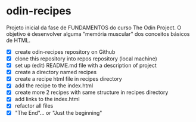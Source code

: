 # odin-recipes

Projeto inicial da fase de FUNDAMENTOS do curso The Odin Project.
O objetivo é desenvolver alguma "memória muscular" dos conceitos básicos de HTML.

- [x] create odin-recipes repository on Github
- [x] clone this repository into repos repository (local machine)
- [x] set up (edit) README.md file with a description of project
- [x] create a directory named recipes
- [x] create a recipe html file in recipes directory
- [x] add the recipe to the index.html
- [x] create more 2 recipes with same structure in recipes directory
- [x] add links to the index.html
- [x] refactor all files
- [x] "The End"... or "Just the beginning"